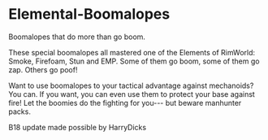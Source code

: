 # Elemental-Boomalopes

Boomalopes that do more than go boom.

These special boomalopes all mastered one of the Elements of RimWorld: Smoke, Firefoam, Stun and EMP. Some of them go boom, some of them go zap. Others go poof!

Want to use boomalopes to your tactical advantage against mechanoids? You can. If you want, you can even use them to protect your base against fire! Let the boomies do the fighting for you--- but beware manhunter packs.

B18 update made possible by HarryDicks
